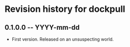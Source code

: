 # Revision history for dockpull

## 0.1.0.0 -- YYYY-mm-dd

* First version. Released on an unsuspecting world.
